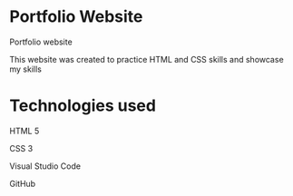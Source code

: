 # Portfolio Website
Portfolio website

This website was created to practice HTML and CSS skills and showcase my skills

# Technologies used
HTML 5

CSS 3

Visual Studio Code

GitHub
